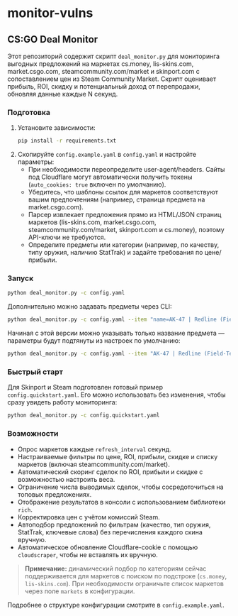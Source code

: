 # monitor-vulns

## CS:GO Deal Monitor

Этот репозиторий содержит скрипт `deal_monitor.py` для мониторинга выгодных предложений на маркетах cs.money, lis-skins.com, market.csgo.com, steamcommunity.com/market и skinport.com с сопоставлением цен из Steam Community Market. Скрипт оценивает прибыль, ROI, скидку и потенциальный доход от перепродажи, обновляя данные каждые N секунд.

### Подготовка

1. Установите зависимости:
   ```bash
   pip install -r requirements.txt
   ```
2. Скопируйте `config.example.yaml` в `config.yaml` и настройте параметры:
   - При необходимости переопределите user-agent/headers. Сайты под Cloudflare могут автоматически получить токены (`auto_cookies: true` включен по умолчанию).
   - Убедитесь, что шаблоны ссылок для маркетов соответствуют вашим предпочтениям (например, страница предмета на market.csgo.com).
   - Парсер извлекает предложения прямо из HTML/JSON страниц маркетов (lis-skins.com, market.csgo.com, steamcommunity.com/market, skinport.com и cs.money), поэтому API-ключи не требуются.
   - Определите предметы или категории (например, по качеству, типу оружия, наличию StatTrak) и задайте требования по цене/прибыли.

### Запуск

```bash
python deal_monitor.py -c config.yaml
```

Дополнительно можно задавать предметы через CLI:

```bash
python deal_monitor.py -c config.yaml --item "name=AK-47 | Redline (Field-Tested);min_price=40;min_roi=0.06"
```

Начиная с этой версии можно указывать только название предмета — параметры будут
подтянуты из настроек по умолчанию:

```bash
python deal_monitor.py -c config.yaml --item "AK-47 | Redline (Field-Tested)"
```

### Быстрый старт

Для Skinport и Steam подготовлен готовый пример `config.quickstart.yaml`. Его
можно использовать без изменения, чтобы сразу увидеть работу мониторинга:

```bash
python deal_monitor.py -c config.quickstart.yaml
```

### Возможности

- Опрос маркетов каждые `refresh_interval` секунд.
- Настраиваемые фильтры по цене, ROI, прибыли, скидке и списку маркетов (включая steamcommunity.com/market).
- Автоматический скоринг сделок по ROI, прибыли и скидке с возможностью настроить веса.
- Ограничение числа выводимых сделок, чтобы сосредоточиться на топовых предложениях.
- Отображение результатов в консоли с использованием библиотеки `rich`.
- Корректировка цен с учётом комиссий Steam.
- Автоподбор предложений по фильтрам (качество, тип оружия, StatTrak, ключевые слова) без перечисления каждого скина вручную.
- Автоматическое обновление Cloudflare-cookie с помощью `cloudscraper`, чтобы не вставлять их вручную.

> **Примечание:** динамический подбор по категориям сейчас поддерживается для маркетов с поиском по подстроке (`cs.money`, `lis-skins.com`). При необходимости ограничьте список маркетов через поле `markets` в конфигурации.

Подробнее о структуре конфигурации смотрите в `config.example.yaml`.
